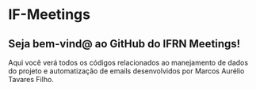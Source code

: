 # IF-Meetings

## Seja bem-vind@ ao GitHub do IFRN Meetings!

Aqui você verá todos os códigos relacionados ao manejamento de dados do projeto e automatização de emails desenvolvidos por Marcos Aurélio Tavares Filho.
